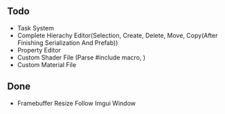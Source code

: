 ## Todo
- Task System
- Complete Hierachy Editor(Selection, Create, Delete, Move, Copy(After Finishing Serialization And Prefab))
- Property Editor
- Custom Shader File (Parse #include macro, )
- Custom Material File
## Done
- Framebuffer Resize Follow Imgui Window